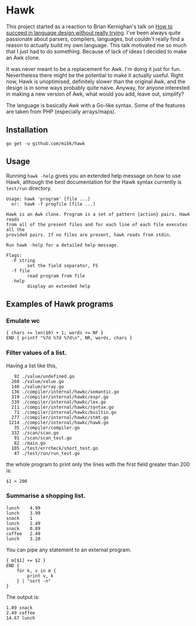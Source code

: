 # Hawk

This project started as a reaction to Brian Kernighan's talk on [How to succeed in
language design without really trying](https://www.youtube.com/watch?v=Sg4U4r_AgJU).
I've been always quite passionate about parsers, compilers, languages, but couldn't
really find a reason to actually build my own language. This talk motivated me so much
that I just had to do something. Because of lack of ideas I decided to make an Awk
clone.

It was never meant to be a replacement for Awk. I'm doing it just for fun. Nevertheless
there might be the potential to make it actually useful. Right now, Hawk is unoptimised,
definitely slower than the original Awk, and the design is in some ways probably quite
naive. Anyway, for anyone interested in making a new version of Awk, what would you add,
leave out, simplify?

The language is basically Awk with a Go-like syntax. Some of the features are taken
from PHP (especially arrays/maps).

## Installation

```
go get -u github.com/mibk/hawk
```

## Usage

Running `hawk -help` gives you an extended help message on how to use Hawk, although the
best documentation for the Hawk syntax currently is `test/run` directory.

```
Usage: hawk 'program' [file ...]
  or:  hawk -f progfile [file ...]

Hawk is an Awk clone. Program is a set of pattern {action} pairs. Hawk reads
from all of the present files and for each line of each file executes all the
provided pairs. If no files are present, hawk reads from stdin.

Run hawk -help for a detailed help message.

Flags:
  -F string
        set the field separator, FS
  -f file
        read program from file
  -help
        display an extended help
```

## Examples of Hawk programs

### Emulate wc

```
{ chars += len($0) + 1; words += NF }
END { printf "%7d %7d %7d\n", NR, words, chars }
```

### Filter values of a list.

Having a list like this,

```
   92 ./value/undefined.go
  260 ./value/value.go
  140 ./value/array.go
  136 ./compiler/internal/hawkc/semantic.go
  319 ./compiler/internal/hawkc/expr.go
  339 ./compiler/internal/hawkc/lex.go
  211 ./compiler/internal/hawkc/syntax.go
   71 ./compiler/internal/hawkc/builtin.go
  277 ./compiler/internal/hawkc/stmt.go
 1214 ./compiler/internal/hawkc/hawk.go
   35 ./compiler/compiler.go
  332 ./scan/scan.go
   91 ./scan/scan_test.go
   82 ./main.go
  105 ./test/errcheck/short_test.go
   47 ./test/run/run_test.go
```

the whole program to print only the lines with the first field greater than
200 is:

```
$1 > 200
```

### Summarise a shopping list.

```
lunch    4.99
lunch    3.99
snack    1
lunch    2.49
snack    0.89
coffee   2.49
lunch    3.20
```

You can pipe any statement to an external program.

```
{ m[$1] += $2 }
END {
    for k, v in m {
        print v, k
    } | "sort -n"
}
```

The output is:

```
1.89 snack
2.49 coffee
14.67 lunch
```
